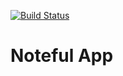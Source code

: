 [![Build Status](https://travis-ci.org/thinkful-ei22/mitch-noteful-v4.svg?branch=master)](https://travis-ci.org/thinkful-ei22/mitch-noteful-v4)

Noteful App
============================
